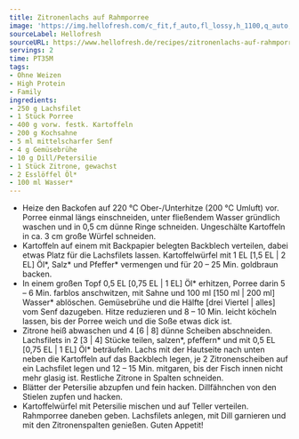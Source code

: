 ```yaml
---
title: Zitronenlachs auf Rahmporree
image: 'https://img.hellofresh.com/c_fit,f_auto,fl_lossy,h_1100,q_auto,w_2600/hellofresh_s3/image/zitronenlachs-auf-rahmporree-512d6890.jpg'
sourceLabel: Hellofresh
sourceURL: https://www.hellofresh.de/recipes/zitronenlachs-auf-rahmporree-6242da2d729b487fba29a78d
servings: 2
time: PT35M
tags:
- Ohne Weizen
- High Protein
- Family
ingredients:
- 250 g Lachsfilet
- 1 Stück Porree
- 400 g vorw. festk. Kartoffeln
- 200 g Kochsahne
- 5 ml mittelscharfer Senf
- 4 g Gemüsebrühe
- 10 g Dill/Petersilie
- 1 Stück Zitrone, gewachst
- 2 Esslöffel Öl*
- 100 ml Wasser*
---
```


- Heize den Backofen auf 220 °C Ober-/Unterhitze (200 °C Umluft) vor.  Porree einmal längs einschneiden, unter fließendem Wasser gründlich waschen und in 0,5 cm dünne Ringe schneiden.  Ungeschälte Kartoffeln in ca. 3 cm große Würfel schneiden.
- Kartoffeln auf einem mit Backpapier belegten Backblech verteilen, dabei etwas Platz für die Lachsfilets lassen. Kartoffelwürfel mit 1 EL [1,5 EL | 2 EL] Öl\*, Salz\* und Pfeffer\* vermengen und für 20 – 25 Min. goldbraun backen.
- In einem großen Topf 0,5 EL [0,75 EL | 1 EL] Öl\* erhitzen, Porree darin 5 – 6 Min. farblos anschwitzen, mit Sahne und 100 ml [150 ml | 200 ml] Wasser\* ablöschen.  Gemüsebrühe und die Hälfte [drei Viertel | alles] vom Senf dazugeben. Hitze reduzieren und 8 – 10 Min. leicht köcheln lassen, bis der Porree weich und die Soße etwas dick ist.
- Zitrone heiß abwaschen und 4 [6 | 8] dünne Scheiben abschneiden.  Lachsfilets in 2 [3 | 4] Stücke teilen, salzen\*, pfeffern\* und mit 0,5 EL [0,75 EL | 1 EL] Öl\* beträufeln. Lachs mit der Hautseite nach unten neben die Kartoffeln auf das Backblech legen, je 2 Zitronenscheiben auf ein Lachsfilet legen und 12 – 15 Min. mitgaren, bis der Fisch innen nicht mehr glasig ist.  Restliche Zitrone in Spalten schneiden.
- Blätter der Petersilie abzupfen und fein hacken.  Dillfähnchen von den Stielen zupfen und hacken.
- Kartoffelwürfel mit Petersilie mischen und auf Teller verteilen. Rahmporree daneben geben. Lachsfilets anlegen, mit Dill garnieren und mit den Zitronenspalten genießen.  Guten Appetit!
